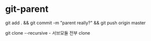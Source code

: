 # git-parent

git add . && git commit -m "parent really?" && git push origin master

git clone --recursive - 서브모듈 전부 clone